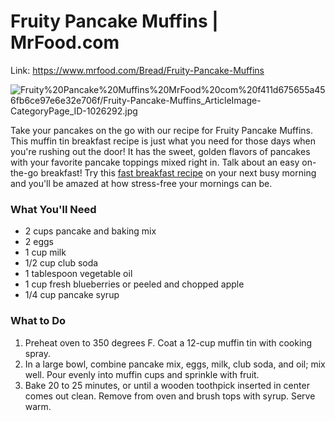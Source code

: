 # Fruity Pancake Muffins | MrFood.com

Link: https://www.mrfood.com/Bread/Fruity-Pancake-Muffins

![Fruity%20Pancake%20Muffins%20MrFood%20com%20f411d675655a456fb6ce97e6e32e706f/Fruity-Pancake-Muffins_ArticleImage-CategoryPage_ID-1026292.jpg](Fruity%20Pancake%20Muffins%20MrFood%20com%20f411d675655a456fb6ce97e6e32e706f/Fruity-Pancake-Muffins_ArticleImage-CategoryPage_ID-1026292.jpg)

Take your pancakes on the go with our recipe for Fruity Pancake Muffins. This muffin tin breakfast recipe is just what you need for those days when you're rushing out the door! It has the sweet, golden flavors of pancakes with your favorite pancake toppings mixed right in. Talk about an easy on-the-go breakfast! Try this [fast breakfast recipe](https://www.mrfood.com/Eggs/Breakfast-Ideas-15-Fast-and-Easy-Egg-Recipes) on your next busy morning and you'll be amazed at how stress-free your mornings can be.

### What You'll Need

- 2 cups pancake and baking mix
- 2 eggs
- 1 cup milk
- 1/2 cup club soda
- 1 tablespoon vegetable oil
- 1 cup fresh blueberries or peeled and chopped apple
- 1/4 cup pancake syrup

### What to Do

1. Preheat oven to 350 degrees F. Coat a 12-cup muffin tin with cooking spray.
2. In a large bowl, combine pancake mix, eggs, milk, club soda, and oil; mix well. Pour evenly into muffin cups and sprinkle with fruit.
3. Bake 20 to 25 minutes, or until a wooden toothpick inserted in center comes out clean. Remove from oven and brush tops with syrup. Serve warm.